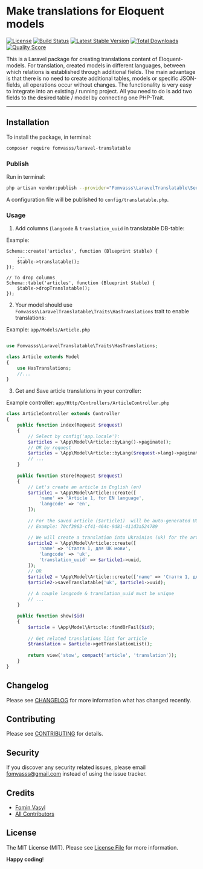 # Make translations for Eloquent models

[![License](https://img.shields.io/packagist/l/fomvasss/laravel-translatable.svg?style=for-the-badge)](https://packagist.org/packages/fomvasss/laravel-translatable)
[![Build Status](https://img.shields.io/github/stars/fomvasss/laravel-translatable.svg?style=for-the-badge)](https://github.com/fomvasss/laravel-translatable)
[![Latest Stable Version](https://img.shields.io/packagist/v/fomvasss/laravel-translatable.svg?style=for-the-badge)](https://packagist.org/packages/fomvasss/laravel-translatable)
[![Total Downloads](https://img.shields.io/packagist/dt/fomvasss/laravel-translatable.svg?style=for-the-badge)](https://packagist.org/packages/fomvasss/laravel-translatable)
[![Quality Score](https://img.shields.io/scrutinizer/g/fomvasss/laravel-translatable.svg?style=for-the-badge)](https://scrutinizer-ci.com/g/fomvasss/laravel-translatable)

This is a Laravel package for creating translations content of Eloquent-models. For translation, created models in different languages, between which relations is established through additional fields. The main advantage is that there is no need to create additional tables, models or specific JSON-fields, all operations occur without changes.
The functionality is very easy to integrate into an existing / running project. All you need to do is add two fields to the desired table / model by connecting one PHP-Trait.

----------

## Installation

To install the package, in terminal:

```bash
composer require fomvasss/laravel-translatable
```

### Publish

Run in terminal:

```bash
php artisan vendor:publish --provider="Fomvasss\LaravelTranslatable\ServiceProvider"
```

A configuration file will be published to `config/translatable.php`.

### Usage

1. Add columns (`langcode` & `translation_uuid` in translatable DB-table:

Example:

```
Schema::create('articles', function (Blueprint $table) {
    ...
    $table->translatable();
});

// To drop columns
Schema::table('articles', function (Blueprint $table) {
    $table->dropTranslatable();
});
```

2. Your model should use `Fomvasss\LaravelTranslatable\Traits\HasTranslations` trait to enable translations:

Example: `app/Models/Article.php`

```php

use Fomvasss\LaravelTranslatable\Traits\HasTranslations;

class Article extends Model
{
    use HasTranslations;
    //...
}
```

3. Get and Save article translations in your controller:

Example controller: `app/Http/Controllers/ArticleController.php`

```php
class ArticleController extends Controller 
{
    public function index(Request $request)
    {
        // Select by config('app.locale'):
        $articles = \App\Model\Article::byLang()->paginate();
        // OR by request
        $articles = \App\Model\Article::byLang($request->lang)->paginate();
        // ...
    }
    
    public function store(Request $request)
    {
    	// Let's create an article in English (en)
        $article1 = \App\Model\Article::create([
            'name' => 'Article 1, for EN language',
            'langcode' => 'en',
        ]);
        
        // For the saved article ($article1)  will be auto-generated UUID
        // Example: 70cf3963-cf41-464c-9d81-411d3a524789

        // We will create a translation into Ukrainian (uk) for the article ($article1)
        $article2 = \App\Model\Article::create([
            'name' => 'Стаття 1, для UK мови',
            'langcode' => 'uk',
            'translation_uuid' => $article1->uuid,
        ]);
        // OR
        $article2 = \App\Model\Article::create(['name' => 'Стаття 1, для UK мови']);
        $article2->saveTranslatable('uk', $article1->uuid);
  
        // A couple langcode & translation_uuid must be unique
        // ...
    }

    public function show($id)
    {
        $article = \App\Model\Article::findOrFail($id);
        
        // Get related translations list for article 
        $translation = $article->getTranslationList();
        
        return view('stow', compact('article', 'translation'));
    }
}
```

## Changelog

Please see [CHANGELOG](CHANGELOG.md) for more information what has changed recently.

## Contributing

Please see [CONTRIBUTING](CONTRIBUTING.md) for details.

## Security

If you discover any security related issues, please email fomvasss@gmail.com instead of using the issue tracker.

## Credits

- [Fomin Vasyl](https://github.com/fomvasss)
- [All Contributors](../../contributors)

## License

The MIT License (MIT). Please see [License File](LICENSE.md) for more information.

**Happy coding**!